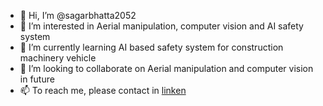 - 👋 Hi, I’m @sagarbhatta2052
- 👀 I’m interested in Aerial manipulation, computer vision and AI safety system
- 🌱 I’m currently learning AI based safety system for construction machinery vehicle
- 💞️ I’m looking to collaborate on Aerial manipulation and computer vision in future
- 📫 To reach me, please contact in [linken](https://www.linkedin.com/in/sagar-bhatta-395467128/)
<!---
sagarbhatta2052/sagarbhatta2052 is a ✨ special ✨ repository because its `README.md` (this file) appears on your GitHub profile.
You can click the Preview link to take a look at your changes.
--->
